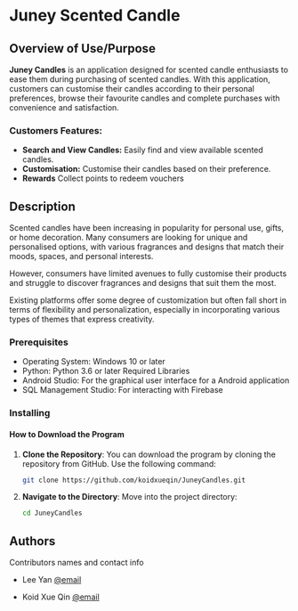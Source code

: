 # Juney Scented Candle

## Overview of Use/Purpose
**Juney Candles** is an application designed for scented candle enthusiasts to ease them during purchasing of scented candles. With this application, customers can customise their candles according to their personal preferences, browse their favourite candles and complete purchases with convenience and satisfaction.
### Customers Features:
- **Search and View Candles:** Easily find and view available scented candles.
- **Customisation:** Customise their candles based on their preference.
- **Rewards** Collect points to redeem vouchers

## Description

Scented candles have been increasing in popularity for personal use, gifts, or home decoration. Many consumers are looking for unique and personalised options, with various fragrances and designs that match their moods, spaces, and personal interests. 

However, consumers have limited avenues to fully customise their products and struggle to discover fragrances and designs that suit them the most. 

Existing platforms offer some degree of customization but often fall short in terms of flexibility and personalization, especially in incorporating various types of themes that express creativity. 


### Prerequisites
- Operating System: Windows 10 or later
- Python: Python 3.6 or later
Required Libraries
- Android Studio: For the graphical user interface for a Android application
- SQL Management Studio: For interacting with Firebase

### Installing

#### How to Download the Program

1. **Clone the Repository**:
   You can download the program by cloning the repository from GitHub. Use the following command:

   ```bash
   git clone https://github.com/koidxueqin/JuneyCandles.git
   ```

2. **Navigate to the Directory**:
   Move into the project directory:

   ```bash
   cd JuneyCandles
   ```



## Authors

Contributors names and contact info

- Lee Yan [@email](p22013987@student.newinti.edu.my)

- Koid Xue Qin [@email](p21013129@student.newinti.edu.my)
